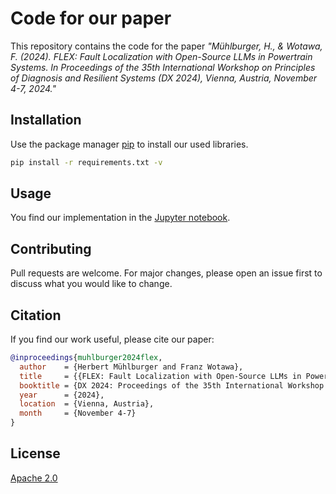 

# Code for our paper

This repository contains the code for the paper *"Mühlburger, H., & Wotawa, F. (2024). FLEX: Fault Localization with Open-Source LLMs in Powertrain Systems. In Proceedings of the 35th International Workshop on Principles of Diagnosis and Resilient Systems (DX 2024), Vienna, Austria, November 4-7, 2024."*

## Installation

Use the package manager [pip](https://pip.pypa.io/en/stable/) to install our used libraries.

```bash
pip install -r requirements.txt -v
```

## Usage

You find our implementation in the [Jupyter notebook](code.ipynb).

## Contributing
Pull requests are welcome. For major changes, please open an issue first to discuss what you would like to change.

## Citation
If you find our work useful, please cite our paper:

```bibtex
@inproceedings{muhlburger2024flex,
  author    = {Herbert Mühlburger and Franz Wotawa},
  title     = {{FLEX: Fault Localization with Open-Source LLMs in Powertrain Systems}},
  booktitle = {DX 2024: Proceedings of the 35th International Workshop on Principles of Diagnosis and Resilient Systems},
  year      = {2024},
  location  = {Vienna, Austria},
  month     = {November 4-7}
}
```

## License
[Apache 2.0](LICENSE)

